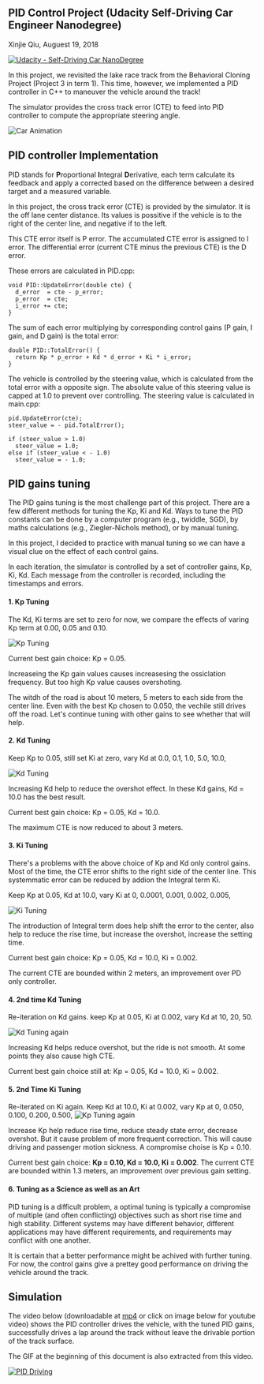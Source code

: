 ## PID Control Project (Udacity Self-Driving Car Engineer Nanodegree)

Xinjie Qiu, Auguest 19, 2018

[![Udacity - Self-Driving Car NanoDegree](https://s3.amazonaws.com/udacity-sdc/github/shield-carnd.svg)](http://www.udacity.com/drive)


In this project, we revisited the lake race track from the Behavioral Cloning Project (Project 3 in term 1). This time, however, we implemented a PID controller in C++ to maneuver the vehicle around the track!

The simulator provides the cross track error (CTE) to feed into PID controller to compute the appropriate steering angle.

![Car Animation][image1] 


[//]: # (Image References)
[image1]: ./PID_driving.gif "Car PID Driving Animation"
[image2]: ./PID_tuning_Kp.png "Tuning Kp"
[image3]: ./PID_tuning_Kd.png "Tuning Kd"
[image4]: ./PID_tuning_Ki.png "Tuning Ki"
[image5]: ./PID_tuning_Kd_2.png "Tuning Kd again"
[image6]: ./PID_tuning_Kp_2.png "Tuning Kp again"
[mp4]: ./PID_driving.mp4 "Video"


PID controller Implementation
---
PID stands for **P**roportional **I**ntegral **D**erivative, each term calculate its feedback and apply a corrected based on the difference between a desired target and a measured variable.

In this project, the cross track error (CTE) is provided by the simulator. It is the off lane center distance. Its values is possitive if the vehicle is to the right of the center line, and negative if to the left.

This CTE error itself is P error. The accumulated CTE error is assigned to I error. The differential error (current CTE minus the previous CTE) is the D error. 

These errors are calculated in PID.cpp:
```
void PID::UpdateError(double cte) {
  d_error  = cte - p_error;
  p_error  = cte;
  i_error += cte;
}
```

The sum of each error multiplying by corresponding control gains (P gain, I gain, and D gain) is the total error:
```
double PID::TotalError() {
  return Kp * p_error + Kd * d_error + Ki * i_error;
}
```

The vehicle is controlled by the steering value, which is calculated from the total error with a opposite sign. The absolute value of this steering value is capped at 1.0 to prevent over controlling. 
The steering value is calculated in main.cpp: 
```
pid.UpdateError(cte);
steer_value = - pid.TotalError();

if (steer_value > 1.0)
  steer_value = 1.0;
else if (steer_value < - 1.0)
  steer_value = - 1.0;
```

PID gains tuning
---
The PID gains tuning is the most challenge part of this project. There are a few different methods for tuning the Kp, Ki and Kd.  Ways to tune the PID constants can be done by a computer program (e.g., twiddle, SGD), by maths calculations (e.g., Ziegler-Nichols method), or by manual tuning.

In this project, I decided to practice with manual tuning so we can have a visual clue on the effect of each control gains.

In each iteration, the simulator is controlled by a set of controller gains, Kp, Ki, Kd. Each message from the controller is recorded, including the timestamps and errors. 

#### 1. Kp Tuning
The Kd, Ki terms are set to zero for now, we compare the effects of varing Kp term at 0.00, 0.05 and 0.10.

![Kp Tuning][image2]

Current best gain choice: Kp = 0.05.

Increaseing the Kp gain values causes increasesing the ossiclation frequency. But too high Kp value causes overshoting. 

The witdh of the road is about 10 meters, 5 meters to each side from the center line. Even with the best Kp chosen to 0.050, the vechile still drives off the road. Let's continue tuning with other gains to see whether that will help.

#### 2. Kd Tuning
Keep Kp to 0.05, still set Ki at zero, vary Kd at 0.0, 0.1, 1.0, 5.0, 10.0,

![Kd Tuning][image3] 

Increasing Kd help to reduce the overshot effect. In these Kd gains, Kd = 10.0 has the best result. 

Current best gain choice: Kp = 0.05, Kd = 10.0.

The maximum CTE is now reduced to about 3 meters.


#### 3. Ki Tuning
There's a problems with the above choice of Kp and Kd only control gains. Most of the time, the CTE error shifts to the right side of the center line. This systemmatic error can be reduced by addion the Integral term Ki. 

Keep Kp at 0.05, Kd at 10.0, vary Ki at 0, 0.0001, 0.001, 0.002, 0.005,

![Ki Tuning][image4] 

The introduction of Integral term does help shift the error to the center, also help to reduce the rise time, but increase the overshot, increase the setting time.

Current best gain choice: Kp = 0.05, Kd = 10.0, Ki = 0.002.

The current CTE are bounded within 2 meters, an improvement over PD only controller.

#### 4. 2nd time Kd Tuning 
Re-iteration on Kd gains. keep Kp at 0.05, Ki at 0.002, vary Kd at 10, 20, 50.

![Kd Tuning again][image5] 

Increasing Kd helps reduce overshot, but the ride is not smooth. At some points they also cause high CTE.

Current best gain choice still at: Kp = 0.05, Kd = 10.0, Ki = 0.002.

#### 5. 2nd Time Ki Tuning
Re-iterated on Ki again. Keep Kd at 10.0, Ki at 0.002, vary Kp at 0, 0.050, 0.100, 0.200, 0.500,
![Kp Tuning again][image6] 

Increase Kp help reduce rise time, reduce steady state error, decrease overshot. But it cause problem of more frequent correction. This will cause driving and passenger motion sickness. A compromise choise is Kp = 0.10. 

Current best gain choice: **Kp = 0.10, Kd = 10.0, Ki = 0.002**.
The current CTE are bounded within 1.3 meters, an improvement over previous gain setting.

#### 6. Tuning as a Science as well as an Art

PID tuning is a difficult problem, a optimal tuning is typically a compromise of multiple (and often conflicting) objectives such as short rise time and high stability. Different systems may have different behavior, different applications may have different requirements, and requirements may conflict with one another.

It is certain that a better performance might be achived with further tuning. For now, the control gains give a prettey good performance on driving the vehicle around the track.

Simulation
---

The video below (downloadable at [mp4] or click on image below for youtube video) shows the PID controller drives the vehicle, with the tuned PID gains, successfully drives a lap around the track without leave the drivable portion of the track surface.

The GIF at the beginning of this document is also extracted from this video.

[![PID Driving](./PID_thumbnail.png)](https://youtu.be/vPnpu2z76kI "PID driving")
